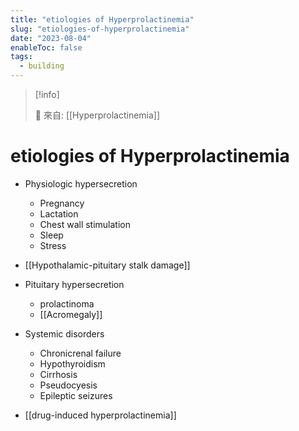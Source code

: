 ```yaml
---
title: "etiologies of Hyperprolactinemia"
slug: "etiologies-of-hyperprolactinemia"
date: "2023-08-04"
enableToc: false
tags:
  - building
---
```


> [!info]
>
> 🌱 來自: [[Hyperprolactinemia]]

# etiologies of Hyperprolactinemia

- Physiologic hypersecretion
  - Pregnancy
  - Lactation
  - Chest wall stimulation
  - Sleep
  - Stress
- [[Hypothalamic-pituitary stalk damage]]
- Pituitary hypersecretion

  - prolactinoma
  - [[Acromegaly]]

- Systemic disorders
  - Chronicrenal failure
  - Hypothyroidism
  - Cirrhosis
  - Pseudocyesis
  - Epileptic seizures
- [[drug-induced hyperprolactinemia]]
